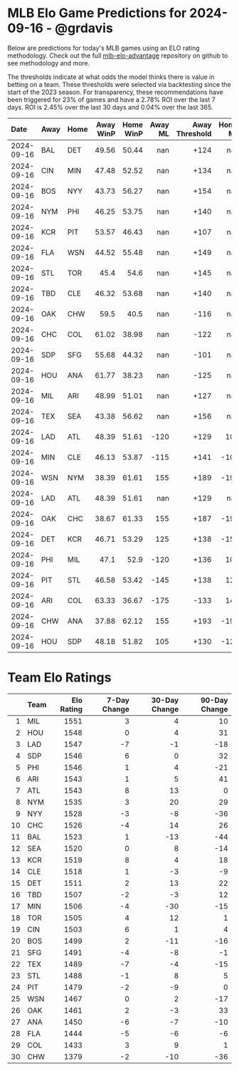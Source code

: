 # MLB Elo Game Predictions for 2024-09-16 - @grdavis
Below are predictions for today's MLB games using an ELO rating methodology. Check out the full [mlb-elo-advantage](https://github.com/grdavis/mlb-elo-advantage) repository on github to see methodology and more.

The thresholds indicate at what odds the model thinks there is value in betting on a team. These thresholds were selected via backtesting since the start of the 2023 season. For transparency, these recommendations have been triggered for 23% of games and have a 2.78% ROI over the last 7 days. ROI is 2.45% over the last 30 days and 0.04% over the last 365.

| Date       | Away   | Home   |   Away WinP |   Home WinP |   Away ML |   Away Threshold |   Home ML |   Home Threshold |
|:-----------|:-------|:-------|------------:|------------:|----------:|-----------------:|----------:|-----------------:|
| 2024-09-16 | BAL    | DET    |       49.56 |       50.44 |       nan |             +124 |       nan |             +120 |
| 2024-09-16 | CIN    | MIN    |       47.48 |       52.52 |       nan |             +134 |       nan |             +111 |
| 2024-09-16 | BOS    | NYY    |       43.73 |       56.27 |       nan |             +154 |       nan |             -103 |
| 2024-09-16 | NYM    | PHI    |       46.25 |       53.75 |       nan |             +140 |       nan |             +107 |
| 2024-09-16 | KCR    | PIT    |       53.57 |       46.43 |       nan |             +107 |       nan |             +139 |
| 2024-09-16 | FLA    | WSN    |       44.52 |       55.48 |       nan |             +149 |       nan |             +100 |
| 2024-09-16 | STL    | TOR    |       45.4  |       54.6  |       nan |             +145 |       nan |             +103 |
| 2024-09-16 | TBD    | CLE    |       46.32 |       53.68 |       nan |             +140 |       nan |             +107 |
| 2024-09-16 | OAK    | CHW    |       59.5  |       40.5  |       nan |             -116 |       nan |             +174 |
| 2024-09-16 | CHC    | COL    |       61.02 |       38.98 |       nan |             -122 |       nan |             +185 |
| 2024-09-16 | SDP    | SFG    |       55.68 |       44.32 |       nan |             -101 |       nan |             +150 |
| 2024-09-16 | HOU    | ANA    |       61.77 |       38.23 |       nan |             -125 |       nan |             +190 |
| 2024-09-16 | MIL    | ARI    |       48.99 |       51.01 |       nan |             +127 |       nan |             +118 |
| 2024-09-16 | TEX    | SEA    |       43.38 |       56.62 |       nan |             +156 |       nan |             -104 |
| 2024-09-16 | LAD    | ATL    |       48.39 |       51.61 |      -120 |             +129 |       100 |             +115 |
| 2024-09-16 | MIN    | CLE    |       46.13 |       53.87 |      -115 |             +141 |      -105 |             +106 |
| 2024-09-16 | WSN    | NYM    |       38.39 |       61.61 |       155 |             +189 |      -190 |             -125 |
| 2024-09-16 | LAD    | ATL    |       48.39 |       51.61 |       nan |             +129 |       nan |             +115 |
| 2024-09-16 | OAK    | CHC    |       38.67 |       61.33 |       155 |             +187 |      -190 |             -123 |
| 2024-09-16 | DET    | KCR    |       46.71 |       53.29 |       125 |             +138 |      -150 |             +108 |
| 2024-09-16 | PHI    | MIL    |       47.1  |       52.9  |      -120 |             +136 |       100 |             +110 |
| 2024-09-16 | PIT    | STL    |       46.58 |       53.42 |      -145 |             +138 |       120 |             +108 |
| 2024-09-16 | ARI    | COL    |       63.33 |       36.67 |      -175 |             -133 |       145 |             +203 |
| 2024-09-16 | CHW    | ANA    |       37.88 |       62.12 |       155 |             +193 |      -190 |             -127 |
| 2024-09-16 | HOU    | SDP    |       48.18 |       51.82 |       105 |             +130 |      -125 |             +114 |

# Team Elo Ratings
|    | Team   |   Elo Rating |   7-Day Change |   30-Day Change |   90-Day Change |
|---:|:-------|-------------:|---------------:|----------------:|----------------:|
|  1 | MIL    |         1551 |              3 |               4 |              10 |
|  2 | HOU    |         1548 |              0 |               4 |              31 |
|  3 | LAD    |         1547 |             -7 |              -1 |             -18 |
|  4 | SDP    |         1546 |              6 |               0 |              32 |
|  5 | PHI    |         1546 |              1 |               4 |             -21 |
|  6 | ARI    |         1543 |              1 |               5 |              41 |
|  7 | ATL    |         1543 |              8 |              13 |               0 |
|  8 | NYM    |         1535 |              3 |              20 |              29 |
|  9 | NYY    |         1528 |             -3 |              -8 |             -36 |
| 10 | CHC    |         1526 |             -4 |              14 |              26 |
| 11 | BAL    |         1523 |              1 |             -13 |             -44 |
| 12 | SEA    |         1520 |              0 |               8 |             -14 |
| 13 | KCR    |         1519 |              8 |               4 |              18 |
| 14 | CLE    |         1518 |              1 |              -3 |              -9 |
| 15 | DET    |         1511 |              2 |              13 |              22 |
| 16 | TBD    |         1507 |             -2 |              -3 |              12 |
| 17 | MIN    |         1506 |             -4 |             -30 |             -15 |
| 18 | TOR    |         1505 |              4 |              12 |               1 |
| 19 | CIN    |         1503 |              6 |               1 |               4 |
| 20 | BOS    |         1499 |              2 |             -11 |             -16 |
| 21 | SFG    |         1491 |             -4 |              -8 |              -1 |
| 22 | TEX    |         1489 |             -7 |              -4 |             -15 |
| 23 | STL    |         1488 |             -1 |               8 |               5 |
| 24 | PIT    |         1479 |             -2 |              -9 |               0 |
| 25 | WSN    |         1467 |              0 |               2 |             -17 |
| 26 | OAK    |         1461 |              2 |              -3 |              33 |
| 27 | ANA    |         1450 |             -6 |              -7 |             -10 |
| 28 | FLA    |         1444 |             -5 |              -6 |              -6 |
| 29 | COL    |         1433 |              3 |               9 |               1 |
| 30 | CHW    |         1379 |             -2 |             -10 |             -36 |